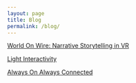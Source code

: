 ```yaml
---
layout: page
title: Blog
permalink: /blog/
---
```






[World On Wire: Narrative Storytelling in VR](http://itp.cgao.me/blog/AlwaysOnAlwaysConnected.html)



[Light Interactivity](http://itp.cgao.me/blog/AlwaysOnAlwaysConnected.html)



[Always On Always Connected](http://itp.cgao.me/blog/AlwaysOnAlwaysConnected.html)



